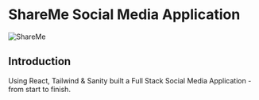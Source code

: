 # ShareMe Social Media Application
![ShareMe](https://i.ibb.co/dtC2WyK/Screenshot-20230309163230-752x918.png)

## Introduction
Using React, Tailwind & Sanity built a Full Stack Social Media Application - from start to finish.
